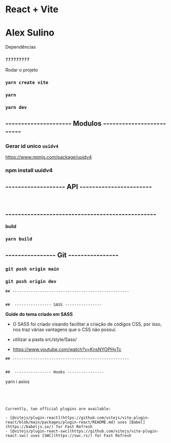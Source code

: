# React + Vite


# Alex Sulino

Dependências
### `?????????`

Rodar o projeto
### `yarn create vite`
### `yarn`
### `yarn dev`


## --------------------- Modulos ------------------------- 


###  Gerar id unico `uuidv4`
https://www.npmjs.com/package/uuidv4
### npm install uuidv4


## ------------------- API  -----------------------
```


```

## ------------------------------------------------



**build**
### `yarn build`


##  ---------------- Git ----------------
### `git push origin main`
### `git push origin dev`



```
## ---------------------------------------------------


##  ---------------- SASS ----------------
```
**Guide do tema criado em SASS**
-  O SASS foi criado visando facilitar a criação de códigos CSS, por isso, nos traz várias 
vantagens que o CSS não possui.

- utilizar a pasta src/style/Sass/ 
- https://www.youtube.com/watch?v=KnsNYOPHyTc
```
## ---------------------------------------------------


##  ---------------- Hooks ----------------
```
yarn i axios

```




Currently, two official plugins are available:

- [@vitejs/plugin-react](https://github.com/vitejs/vite-plugin-react/blob/main/packages/plugin-react/README.md) uses [Babel](https://babeljs.io/) for Fast Refresh
- [@vitejs/plugin-react-swc](https://github.com/vitejs/vite-plugin-react-swc) uses [SWC](https://swc.rs/) for Fast Refresh
